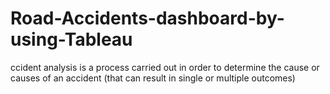 # Road-Accidents-dashboard-by-using-Tableau
ccident analysis is a process carried out in order to determine the cause or causes of an accident (that can result in single or multiple outcomes)
